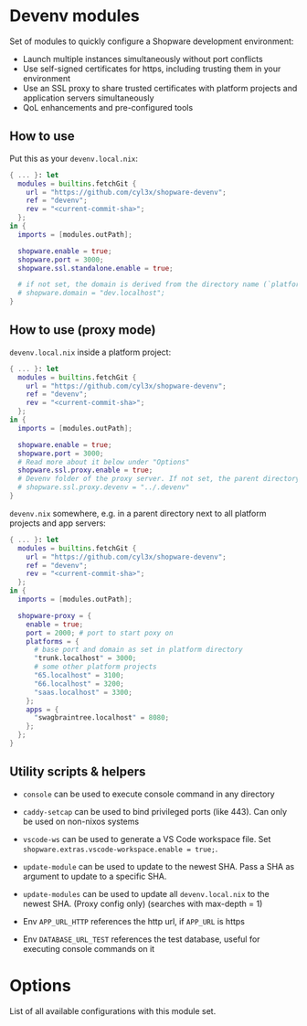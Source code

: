 # Devenv modules

Set of modules to quickly configure a Shopware development environment:
- Launch multiple instances simultaneously without port conflicts
- Use self-signed certificates for https, including trusting them in your environment
- Use an SSL proxy to share trusted certificates with platform projects and application servers simultaneously
- QoL enhancements and pre-configured tools

## How to use
Put this as your `devenv.local.nix`:
```nix
{ ... }: let
  modules = builtins.fetchGit {
    url = "https://github.com/cyl3x/shopware-devenv";
    ref = "devenv";
    rev = "<current-commit-sha>";
  };
in {
  imports = [modules.outPath];

  shopware.enable = true;
  shopware.port = 3000;
  shopware.ssl.standalone.enable = true;

  # if not set, the domain is derived from the directory name (`platform_` is stripped)
  # shopware.domain = "dev.localhost";
}

```

## How to use (proxy mode)
`devenv.local.nix` inside a platform project:
```nix
{ ... }: let
  modules = builtins.fetchGit {
    url = "https://github.com/cyl3x/shopware-devenv";
    ref = "devenv";
    rev = "<current-commit-sha>";
  };
in {
  imports = [modules.outPath];

  shopware.enable = true;
  shopware.port = 3000;
  # Read more about it below under "Options"
  shopware.ssl.proxy.enable = true;
  # Devenv folder of the proxy server. If not set, the parent directory is assumed
  # shopware.ssl.proxy.devenv = "../.devenv"
}

```

`devenv.nix` somewhere, e.g. in a parent directory next to all platform projects and app servers:
```nix
{ ... }: let
  modules = builtins.fetchGit {
    url = "https://github.com/cyl3x/shopware-devenv";
    ref = "devenv";
    rev = "<current-commit-sha>";
  };
in {
  imports = [modules.outPath];

  shopware-proxy = {
    enable = true;
    port = 2000; # port to start poxy on
    platforms = {
      # base port and domain as set in platform directory
      "trunk.localhost" = 3000;
      # some other platform projects
      "65.localhost" = 3100;
      "66.localhost" = 3200;
      "saas.localhost" = 3300;
    };
    apps = {
      "swagbraintree.localhost" = 8080;
    };
  };
}
```

## Utility scripts & helpers

- `console` can be used to execute console command in any directory
- `caddy-setcap` can be used to bind privileged ports (like 443). Can only be used on non-nixos systems
- `vscode-ws` can be used to generate a VS Code workspace file. Set `shopware.extras.vscode-workspace.enable = true;`.
- `update-module` can be used to update to the newest SHA. Pass a SHA as argument to update to a specific SHA.
- `update-modules` can be used to update all `devenv.local.nix` to the newest SHA. (Proxy config only) (searches with max-depth = 1)

- Env `APP_URL_HTTP` references the http url, if `APP_URL` is https
- Env `DATABASE_URL_TEST` references the test database, useful for executing console commands on it

# Options

List of all available configurations with this module set.
